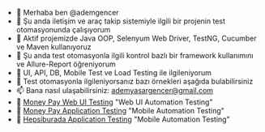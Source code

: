 - 👋 Merhaba ben @ademgencer
- 🌱 Şu anda iletişim ve araç takip sistemiyle ilgili bir projenin test otomasyonunda çalışıyorum
- 🔭 Aktif projemizde Java OOP, Selenyum Web Driver, TestNG, Cucumber ve Maven kullanıyoruz
- 💞️ Şu anda test otomasyonla ilgili kontrol bazlı bir framework kullanımını ve Allure-Report öğreniyorum
- 👀 UI, API, DB, Mobile Test ve Load Testing ile ilgileniyorum
- 👯 Test otomasyonla ilgileniyorsanız bazı örnekleri aşağıda bulabilirsiniz
- 📫 Bana nasıl ulaşabilirsiniz: ademyasargencer@gmail.com
- 🌱 [Money Pay Web UI Testing](https://github.com/ademgencer/MoneyPayWeb) "Web UI Automation Testing"
- 🌱 [Money Pay Application Testing](https://github.com/ademgencer/MoneyPay_WithAppium) "Mobile Automation Testing"
- 🌱 [Hepsiburada Application Testing]( https://github.com/ademgencer/AppiumTestWithCucumber) "Mobile Automation Testing"



